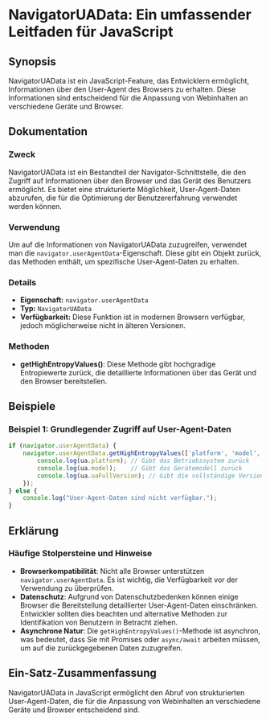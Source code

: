 <!--
Meta Description: # NavigatorUAData: Ein umfassender Leitfaden für JavaScript ## Synopsis NavigatorUAData ist ein JavaScript-Feature, das Entwicklern ermöglicht, Inform...
Meta Keywords: die, user, agent, daten, navigatoruadata
-->

# NavigatorUAData: Ein umfassender Leitfaden für JavaScript

## Synopsis
NavigatorUAData ist ein JavaScript-Feature, das Entwicklern ermöglicht, Informationen über den User-Agent des Browsers zu erhalten. Diese Informationen sind entscheidend für die Anpassung von Webinhalten an verschiedene Geräte und Browser.

## Dokumentation
### Zweck
NavigatorUAData ist ein Bestandteil der Navigator-Schnittstelle, die den Zugriff auf Informationen über den Browser und das Gerät des Benutzers ermöglicht. Es bietet eine strukturierte Möglichkeit, User-Agent-Daten abzurufen, die für die Optimierung der Benutzererfahrung verwendet werden können.

### Verwendung
Um auf die Informationen von NavigatorUAData zuzugreifen, verwendet man die `navigator.userAgentData`-Eigenschaft. Diese gibt ein Objekt zurück, das Methoden enthält, um spezifische User-Agent-Daten zu erhalten. 

### Details
- **Eigenschaft:** `navigator.userAgentData`
- **Typ:** `NavigatorUAData`
- **Verfügbarkeit:** Diese Funktion ist in modernen Browsern verfügbar, jedoch möglicherweise nicht in älteren Versionen.
  
### Methoden
- **getHighEntropyValues()**: Diese Methode gibt hochgradige Entropiewerte zurück, die detaillierte Informationen über das Gerät und den Browser bereitstellen.

## Beispiele
### Beispiel 1: Grundlegender Zugriff auf User-Agent-Daten
```javascript
if (navigator.userAgentData) {
    navigator.userAgentData.getHighEntropyValues(['platform', 'model', 'uaFullVersion']).then(ua => {
        console.log(ua.platform); // Gibt das Betriebssystem zurück
        console.log(ua.model);    // Gibt das Gerätemodell zurück
        console.log(ua.uaFullVersion); // Gibt die vollständige Version des User-Agents zurück
    });
} else {
    console.log("User-Agent-Daten sind nicht verfügbar.");
}
```

## Erklärung
### Häufige Stolpersteine und Hinweise
- **Browserkompatibilität**: Nicht alle Browser unterstützen `navigator.userAgentData`. Es ist wichtig, die Verfügbarkeit vor der Verwendung zu überprüfen.
- **Datenschutz**: Aufgrund von Datenschutzbedenken können einige Browser die Bereitstellung detaillierter User-Agent-Daten einschränken. Entwickler sollten dies beachten und alternative Methoden zur Identifikation von Benutzern in Betracht ziehen.
- **Asynchrone Natur**: Die `getHighEntropyValues()`-Methode ist asynchron, was bedeutet, dass Sie mit Promises oder `async/await` arbeiten müssen, um auf die zurückgegebenen Daten zuzugreifen.

## Ein-Satz-Zusammenfassung
NavigatorUAData in JavaScript ermöglicht den Abruf von strukturierten User-Agent-Daten, die für die Anpassung von Webinhalten an verschiedene Geräte und Browser entscheidend sind.